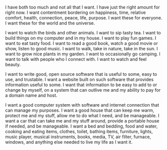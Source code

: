 I have both too much and not all that I want.  I have just the right amount for right now.  I want contentment bordering on happiness, time, relative comfort, health, connection, peace, life, purpose.  I want these for everyone.  I want these for the world and the universe.

I want to watch the birds and other animals.  I want to sip tasty tea.  I want to build things on my computer and in my house.  I want to play fun games.  I want to eat tasty food.  I want to read a good book, watch a good movie or show, listen to good music.  I want to walk, take in nature, take in the sun.  I want to grow nice plants in my garden.  I want to occasionally go camping.  I want to talk with people who I connect with.  I want to watch and feel beauty.

I want to write good, open source software that is useful to some, easy to use, and trustable.  I want a website built on such software that provides information useful to some.  I want that information to be easy to add to or change by myself, on a system that can outlive me and my ability to pay for a domain name and host.

I want a good computer system with software and internet connection that can manage my purposes.  I want a good house that can keep me warm, protect me and my stuff, allow me to do what I need, and be manageable.  I want a car that can take me and my stuff around, provide a portable house if needed, and be manageable.  I want a bed and bedding, food and water, cooking and eating items, clothes, toilet, bathing items, furniture, lights, music player, musical instruments, books, media, TV, air filter, furnace, windows, and anything else needed to live my life as I want it.
